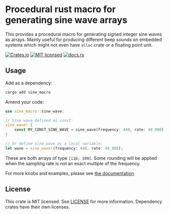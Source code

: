Procedural rust macro for generating sine wave arrays
=====================================================
This provides a procedural macro for generating signed integer sine waves as
arrays. Mainly useful for producing different beep sounds on embedded systems
which might not even have `alloc` crate or a floating point unit.

[![Crates.io][cratesio-version]][cratesio-link]
[![MIT licensed][cratesio-license]](LICENSE)
[![docs.rs][docsrs-badge]][docsrs-link]

[cratesio-version]: https://img.shields.io/crates/v/sine_macro
[cratesio-license]: https://img.shields.io/crates/l/sine_macro
[cratesio-link]: https://crates.io/crates/sine_macro
[docsrs-badge]: https://img.shields.io/docsrs/sine_macro
[docsrs-link]: https://docs.rs/sine_macro/latest/sine_macro/

Usage
-----
Add as a dependency:
```sh
cargo add sine_macro
```

Amend your code:
```rust
use sine_macro::sine_wave;

// Sine wave defined as const:
sine_wave! {
    const MY_CONST_SINE_WAVE = sine_wave(frequency: 440, rate: 48_000);
}

// Or define sine wave as a local variable:
let wave = sine_wave!(frequency: 440, rate: 48_000);
```

These are both arrays of type `[i16; 109]`. Some rounding will be applied when
the sampling rate is not an exact multiple of the frequency.

For more knobs and examples, please see [the documentation][docsrs-link].

License
-------
This crate is MIT licensed. See [LICENSE](LICENSE) for more information.
Dependency crates have their own licenses.
